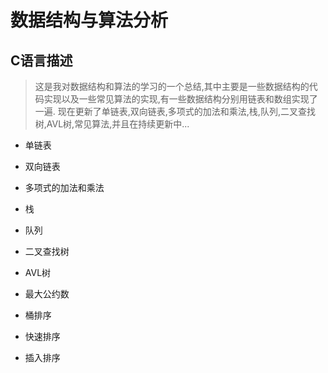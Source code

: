 # 数据结构与算法分析

##  C语言描述

> 这是我对数据结构和算法的学习的一个总结,其中主要是一些数据结构的代码实现以及一些常见算法的实现,有一些数据结构分别用链表和数组实现了一遍.
> 现在更新了单链表,双向链表,多项式的加法和乘法,栈,队列,二叉查找树,AVL树,常见算法,并且在持续更新中...

>

* 单链表

* 双向链表

* 多项式的加法和乘法

* 栈

* 队列

* 二叉查找树

* AVL树

* 最大公约数

* 桶排序

* 快速排序

* 插入排序